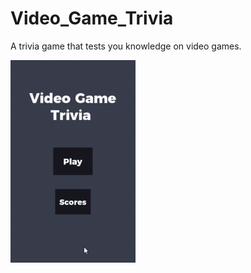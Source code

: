 # Video_Game_Trivia
A trivia game that tests you knowledge on video games.

<img src="demo1.gif" width="200px"/>
